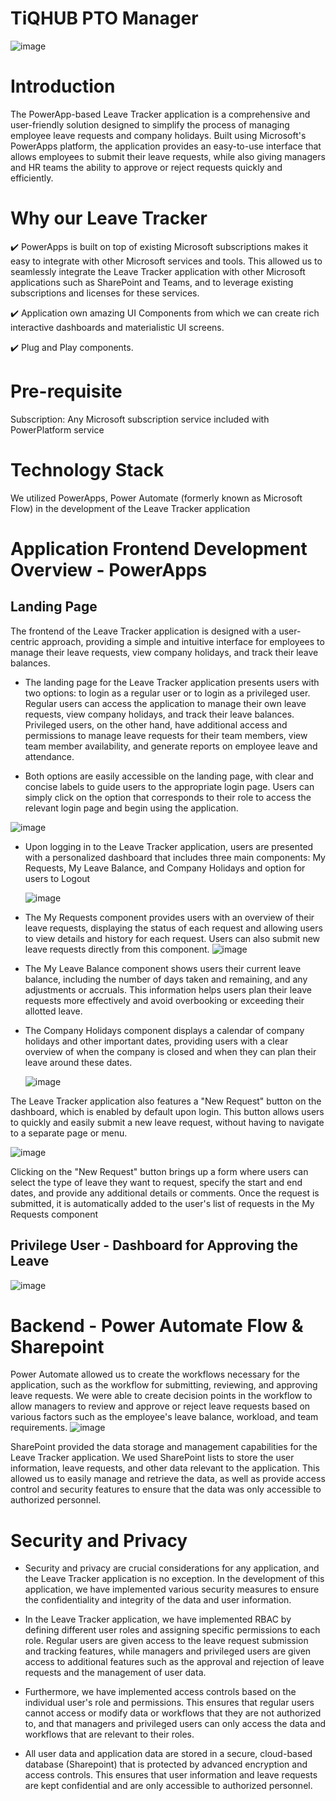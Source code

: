 # TiQHUB PTO Manager
![image](https://user-images.githubusercontent.com/48203727/236288415-68e0746b-b53d-4b9d-9b9a-dd17cda95a7e.png)



# Introduction 
The PowerApp-based Leave Tracker application is a comprehensive and user-friendly solution designed to simplify the process of managing employee leave requests and company holidays. Built using Microsoft's PowerApps platform, the application provides an easy-to-use interface that allows employees to submit their leave requests, while also giving managers and HR teams the ability to approve or reject requests quickly and efficiently.

# Why our Leave Tracker

✔️ PowerApps is built on top of existing Microsoft subscriptions makes it easy to integrate with other Microsoft services and tools. This allowed us to seamlessly        integrate the Leave Tracker application with other Microsoft applications such as SharePoint and Teams, and to leverage existing subscriptions and licenses for        these services.

 ✔️ Application own amazing UI Components from which we can create rich interactive dashboards and materialistic UI screens.
   
 ✔️ Plug and Play components.

# Pre-requisite
Subscription: 
          Any Microsoft subscription service included with PowerPlatform service 

# Technology Stack
We utilized PowerApps, Power Automate (formerly known as Microsoft Flow) in the development of the Leave Tracker application
          
 # Application Frontend Development Overview - PowerApps
 ## Landing Page 
 
 The frontend of the Leave Tracker application is designed with a user-centric approach, providing a simple and intuitive interface for employees to manage their leave     requests, view company holidays, and track their leave balances. 
  
- The landing page for the Leave Tracker application presents users with two options: to login as a regular user or to login as a privileged user. Regular users can access the application to manage their own leave requests, view company holidays, and track their leave balances. Privileged users, on the other hand, have additional access and permissions to manage leave requests for their team members, view team member availability, and generate reports on employee leave and attendance.

- Both options are easily accessible on the landing page, with clear and concise labels to guide users to the appropriate login page. Users can simply click on the option that corresponds to their role to access the relevant login page and begin using the application.

![image](https://user-images.githubusercontent.com/48203727/236295416-48dacf3b-59bd-4246-b940-1ea36c0dfafb.png)

- Upon logging in to the Leave Tracker application, users are presented with a personalized dashboard that includes three main components: My Requests, My Leave Balance, and Company Holidays and option for users to Logout 

  ![image](https://user-images.githubusercontent.com/48203727/236299074-dd88f873-72a8-46fe-91fe-9d1e3c5c5f0e.png)

 -  The My Requests component provides users with an overview of their leave requests, displaying the status of each request and allowing users to view details and         history for each request. Users can also submit new leave requests directly from this component.
    ![image](https://user-images.githubusercontent.com/48203727/236304553-34993c17-6721-4c33-b78b-6fd1f0bceda0.png)

 -  The My Leave Balance component shows users their current leave balance, including the number of days taken and remaining, and any adjustments or accruals. This        information helps users plan their leave requests more effectively and avoid overbooking or exceeding their allotted leave.
 
 -  The Company Holidays component displays a calendar of company holidays and other important dates, providing users with a clear overview of when the company is         closed and when they can plan their leave around these dates.

     ![image](https://user-images.githubusercontent.com/48203727/236303966-01530341-dcab-47eb-83e4-f8ec99b68ce9.png)

The Leave Tracker application also features a "New Request" button on the dashboard, which is enabled by default upon login. This button allows users to quickly and easily submit a new leave request, without having to navigate to a separate page or menu.

![image](https://user-images.githubusercontent.com/48203727/236296542-b785883c-3f68-4c9b-b2d6-a40264bf0603.png)

Clicking on the "New Request" button brings up a form where users can select the type of leave they want to request, specify the start and end dates, and provide any additional details or comments. Once the request is submitted, it is automatically added to the user's list of requests in the My Requests component

 ##  Privilege User - Dashboard for Approving the Leave
![image](https://user-images.githubusercontent.com/48203727/236310144-59b6b94a-3065-4bd4-8f96-2b0aa961d6bf.png)

#  Backend - Power Automate Flow & Sharepoint 

Power Automate allowed us to create the workflows necessary for the application, such as the workflow for submitting, reviewing, and approving leave requests. We were able to create decision points in the workflow to allow managers to review and approve or reject leave requests based on various factors such as the employee's leave balance, workload, and team requirements.
  ![image](https://user-images.githubusercontent.com/48203727/236312570-2d27294c-5b15-46b3-abe4-76f803e1d037.png)
  
SharePoint provided the data storage and management capabilities for the Leave Tracker application. We used SharePoint lists to store the user information, leave requests, and other data relevant to the application. This allowed us to easily manage and retrieve the data, as well as provide access control and security features to ensure that the data was only accessible to authorized personnel.


  
# Security and Privacy 
  - Security and privacy are crucial considerations for any application, and the Leave Tracker application is no exception. In the development of this application, we     have implemented various security measures to ensure the confidentiality and integrity of the data and user information.

  - In the Leave Tracker application, we have implemented RBAC by defining different user roles and assigning specific permissions to each role. Regular users are         given access to the leave request submission and tracking features, while managers and privileged users are given access to additional features such as the             approval and rejection of leave requests and the management of user data.

  - Furthermore, we have implemented access controls based on the individual user's role and permissions. This ensures that regular users cannot access or modify data     or workflows that they are not authorized to, and that managers and privileged users can only access the data and workflows that are relevant to their roles.
  
  - All user data and application data are stored in a secure, cloud-based database (Sharepoint) that is protected by advanced encryption and access controls. This         ensures that user information and leave requests are kept confidential and are only accessible to authorized personnel.







